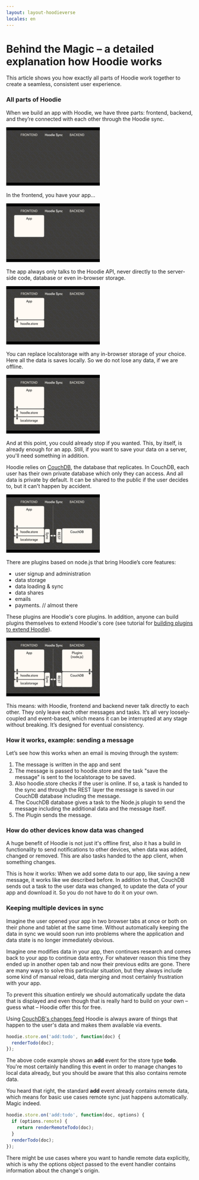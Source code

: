 ```yaml
---
layout: layout-hoodieverse
locales: en
---
```

# Behind the Magic – a detailed explanation how Hoodie works

This article shows you how exactly all parts of Hoodie work together to create a seamless, consistent user experience.

### All parts of Hoodie
When we build an app with Hoodie, we have three parts: frontend, backend, and they’re connected with each other through the Hoodie sync.
<p><img src="../../src/img/how-hoodie-works/1.png" width="50%" height="50%"></p>

In the frontend, you have your app...
<p><img src="../../src/img/how-hoodie-works/2.png" width="50%" height="50%"></p>

The app always only talks to the Hoodie API, never directly to the server-side code, database or even in-browser storage.
<p><img src="../../src/img/how-hoodie-works/3.png" width="50%" height="50%"></p>

You can replace localstorage with any in-browser storage of your choice. Here all the data is saves locally. So we do not lose any data, if we are offline.
<p><img src="../../src/img/how-hoodie-works/4.png" width="50%" height="50%"></p>

And at this point, you could already stop if you wanted. This, by itself, is already enough for an app. Still, if you want to save your data on a server, you'll need something in addition.

Hoodie relies on <a href="http://couchdb.apache.org" target="_blank">CouchDB</a>, the database that replicates. In CouchDB, each user has their own private database which only they can access. And all data is private by default. It can be shared to the public if the user decides to, but it can't happen by accident.
<p><img src="../../src/img/how-hoodie-works/5.png" width="50%" height="50%"></p>

There are plugins based on node.js that bring Hoodie’s core features:
* user signup and administration  
* data storage  
* data loading & sync  
* data shares    
* emails  
* payments. // almost there  

These plugins are Hoodie's core plugins. In addition, anyone can build plugins themselves to extend Hoodie's core (see tutorial for [building plugins to extend Hoodie](http://docs.hood.ie/en/plugins/tutorial.html)).
<p><img src="../../src/img/how-hoodie-works/6.png" width="50%" height="50%"></p>

This means: with Hoodie, frontend and backend never talk directly to each other. They only leave each other messages and tasks. It’s all very loosely-coupled and event-based, which means it can be interrupted at any stage without breaking. It’s designed for eventual consistency.

### How it works, example: sending a message

Let’s see how this works when an email is moving through the system:

1. The message is written in the app and sent
2. The message is passed to hoodie.store and the task "save the message" is sent to the localstorage to be saved. 
3. Also hoodie.store checks if the user is online. If so, a task is handed to the sync and through the REST layer the message is saved in our CouchDB database including the message. 
4. The CouchDB database gives a task to the Node.js plugin to send the message including the additional data and the message itself. 
5. The Plugin sends the message.



### How do other devices know data was changed

A huge benefit of Hoodie is not just it's offline first, also it has a build in functionality to send notifications to other devices, when data was added, changed or removed. This are also tasks handed to the app client, when something changes.

This is how it works:
When we add some data to our app, like saving a new message, it works like we described before. In addition to that, CouchDB sends out a task to the user data was changed, to update the data of your app and download it. So you do not have to do it on your own.

### Keeping multiple devices in sync

Imagine the user opened your app in two browser tabs at once or both on their phone and tablet at the same time. Without automatically keeping the data in sync we would soon run into problems where the application and data state is no longer immediately obvious.

Imagine one modifies data in your app, then continues research and comes back to your app to continue data entry. For whatever reason this time they ended up in another open tab and now their previous edits are gone. There are many ways to solve this particular situation, but they always include some kind of manual reload, data merging and most certainly frustration with your app.

To prevent this situation entirely we should automatically update the data that is displayed and even though that is really hard to build on your own – guess what – Hoodie offer this for free.

Using <a href="http://docs.couchdb.org/en/latest/api/database/changes.html?highlight=_changes#get--db-_changes" target="_blank">CouchDB's changes feed</a> Hoodie is always aware of things that happen to the user's data and makes them available via events.

```js
hoodie.store.on('add:todo', function(doc) {
  renderTodo(doc);
});
```

The above code example shows an **add** event for the store type **todo**.
You're most certainly handling this event in order to manage changes to local data already, but you should be aware that this also contains remote data.

You heard that right, the standard **add** event already contains remote data, which means for basic use cases remote sync just happens automatically. Magic indeed.

```js
hoodie.store.on('add:todo', function(doc, options) {
  if (options.remote) {
    return renderRemoteTodo(doc);
  }
  renderTodo(doc);
});
```

There might be use cases where you want to handle remote data explicitly, which is why the options object passed to the event handler contains information about the change's origin.
